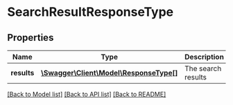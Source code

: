 # SearchResultResponseType

## Properties
Name | Type | Description | Notes
------------ | ------------- | ------------- | -------------
**results** | [**\Swagger\Client\Model\ResponseType[]**](ResponseType.md) | The search results | [optional] 

[[Back to Model list]](../README.md#documentation-for-models) [[Back to API list]](../README.md#documentation-for-api-endpoints) [[Back to README]](../README.md)


